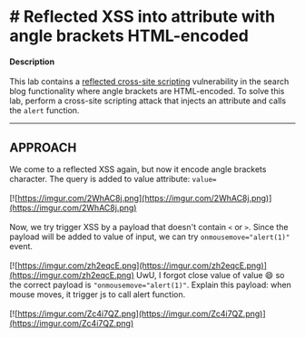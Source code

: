 
# # Reflected XSS into attribute with angle brackets HTML-encoded
#### Description

This lab contains a [reflected cross-site scripting](https://portswigger.net/web-security/cross-site-scripting/reflected) vulnerability in the search blog functionality where angle brackets are HTML-encoded. To solve this lab, perform a cross-site scripting attack that injects an attribute and calls the `alert` function.

>  
----------------------------------------------------------------------

## **APPROACH**
We come to a reflected XSS again, but now it encode angle brackets character. The query is added to value attribute: `value=` 
\
\
[![https://imgur.com/2WhAC8j.png](https://imgur.com/2WhAC8j.png)](https://imgur.com/2WhAC8j.png)
\
\
 Now, we try trigger XSS by a payload that doesn't contain `<` or `>`. Since the payload will be added to value of input, we can try `onmousemove="alert(1)"` event. 
\
\
[![https://imgur.com/zh2eqcE.png](https://imgur.com/zh2eqcE.png)](https://imgur.com/zh2eqcE.png)
UwU, I forgot close value of value :smile: so the correct payload is `"onmousemove="alert(1)"`. Explain this payload: when mouse moves, it trigger js to call alert function.<br>
\
[![https://imgur.com/Zc4i7QZ.png](https://imgur.com/Zc4i7QZ.png)](https://imgur.com/Zc4i7QZ.png)

